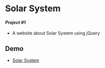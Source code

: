 # Solar System
#### _Project #1_ 
- A website about Solar System using jQuery

## Demo
- [Solar System](https://minhduc29.github.io/Solar-System/)